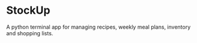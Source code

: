 # StockUp
A python terminal app for managing recipes, weekly meal plans, inventory and shopping lists. 
